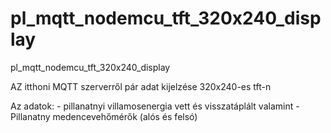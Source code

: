 # pl_mqtt_nodemcu_tft_320x240_display
pl_mqtt_nodemcu_tft_320x240_display

AZ itthoni MQTT szerverről pár adat kijelzése 320x240-es tft-n

Az adatok:
	- pillanatnyi villamosenergia vett és visszatáplált
valamint
	- Pillanatny medencevehőmérők (alós és felsó)
